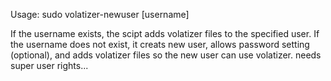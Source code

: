 Usage: sudo volatizer-newuser [username]

If the username exists, the scipt adds volatizer files to the specified user.
If the username does not exist, it creats new user, allows password setting
(optional), and adds volatizer files so the new user can use volatizer.
needs super user rights...
